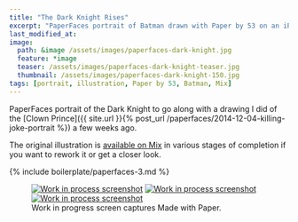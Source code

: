 ```yaml
---
title: "The Dark Knight Rises"
excerpt: "PaperFaces portrait of Batman drawn with Paper by 53 on an iPad."
last_modified_at: 
image: 
  path: &image /assets/images/paperfaces-dark-knight.jpg 
  feature: *image
  teaser: /assets/images/paperfaces-dark-knight-teaser.jpg
  thumbnail: /assets/images/paperfaces-dark-knight-150.jpg
tags: [portrait, illustration, Paper by 53, Batman, Mix]
---
```


PaperFaces portrait of the Dark Knight to go along with a drawing I did of the [Clown Prince]({{ site.url }}{% post_url /paperfaces/2014-12-04-killing-joke-portrait %}) a few weeks ago.

The original illustration is [available on Mix](https://mix.fiftythree.com/11098-Michael-Rose/1420093) in various stages of completion if you want to rework it or get a closer look.

{% include boilerplate/paperfaces-3.md %}

<figure class="third">
  <a href="{{ site.url }}/assets/images/paperfaces-dark-knight-process-1-lg.jpg"><img src="{{ site.url }}/assets/images/paperfaces-dark-knight-process-1-600.jpg" alt="Work in process screenshot"></a>
  <a href="{{ site.url }}/assets/images/paperfaces-dark-knight-process-2-lg.jpg"><img src="{{ site.url }}/assets/images/paperfaces-dark-knight-process-2-600.jpg" alt="Work in process screenshot"></a>
  <a href="{{ site.url }}/assets/images/paperfaces-dark-knight-process-3-lg.jpg"><img src="{{ site.url }}/assets/images/paperfaces-dark-knight-process-3-600.jpg" alt="Work in process screenshot"></a>
  <figcaption>Work in progress screen captures Made with Paper.</figcaption>
</figure>
